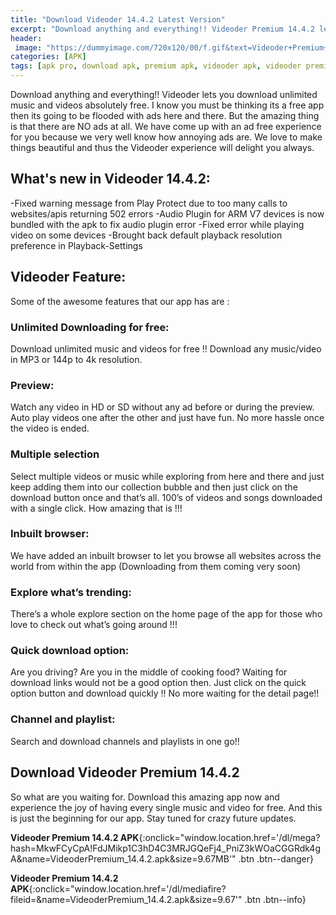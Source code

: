 ```yaml
---
title: "Download Videoder 14.4.2 Latest Version"
excerpt: "Download anything and everything!! Videoder Premium 14.4.2 lets you download unlimited music and videos for absolutely free. Withouds annoying Ads"
header:
 image: "https://dummyimage.com/720x120/00/f.gif&text=Videoder+Premium+14.4.2"
categories: [APK]
tags: [apk pro, download apk, premium apk, videoder apk, videoder premium, videoder pro]
---
```

Download anything and everything!! Videoder lets you download unlimited music and videos absolutely free. I know you must be thinking its a free app then its going to be flooded with ads here and there. But the amazing thing is that there are NO ads at all. We have come up with an ad free experience for you because we very well know how annoying ads are. We love to make things beautiful and thus the Videoder experience will delight you always.

## What's new in Videoder 14.4.2:

-Fixed warning message from Play Protect due to too many calls to websites/apis returning 502 errors
-Audio Plugin for ARM V7 devices is now bundled with the apk to fix audio plugin error
-Fixed error while playing video on some devices
-Brought back default playback resolution preference in Playback-Settings

## Videoder Feature:

Some of the awesome features that our app has are :

### Unlimited Downloading for free:

Download unlimited music and videos for free !!
Download any music/video in MP3 or 144p to 4k resolution.

### Preview:

Watch any video in HD or SD without any ad before or during the preview.
Auto play videos one after the other and just have fun. No more hassle once the video is ended.

### Multiple selection

Select multiple videos or music while exploring from here and there and just keep adding them into our collection bubble and then just click on the download button once and that’s all.
100’s of videos and songs downloaded with a single click. How amazing that is !!!

### Inbuilt browser:

We have added an inbuilt browser to let you browse all websites across the world from within the app (Downloading from them coming very soon)

### Explore what’s trending:

There’s a whole explore section on the home page of the app for those who love to check out what’s going around !!!

### Quick download option:

Are you driving? Are you in the middle of cooking food? Waiting for download links would not be a good option then. Just click on the quick option button and download quickly !! No more waiting for the detail page!!

### Channel and playlist:

Search and download channels and playlists in one go!!

## Download Videoder Premium 14.4.2

So what are you waiting for. Download this amazing app now and experience the joy of having every single music and video for free. And this is just the beginning for our app. Stay tuned for crazy future updates.

**Videoder Premium 14.4.2 APK**{:onclick="window.location.href='/dl/mega?hash=MkwFCyCpA!FdJMikp1C3hD4C3MRJGQeFj4_PniZ3kWOaCGGRdk4gA&name=VideoderPremium_14.4.2.apk&size=9.67MB'" .btn .btn--danger}

**Videoder Premium 14.4.2 APK**{:onclick="window.location.href='/dl/mediafire?fileid=&name=VideoderPremium_14.4.2.apk&size=9.67'" .btn .btn--info}
